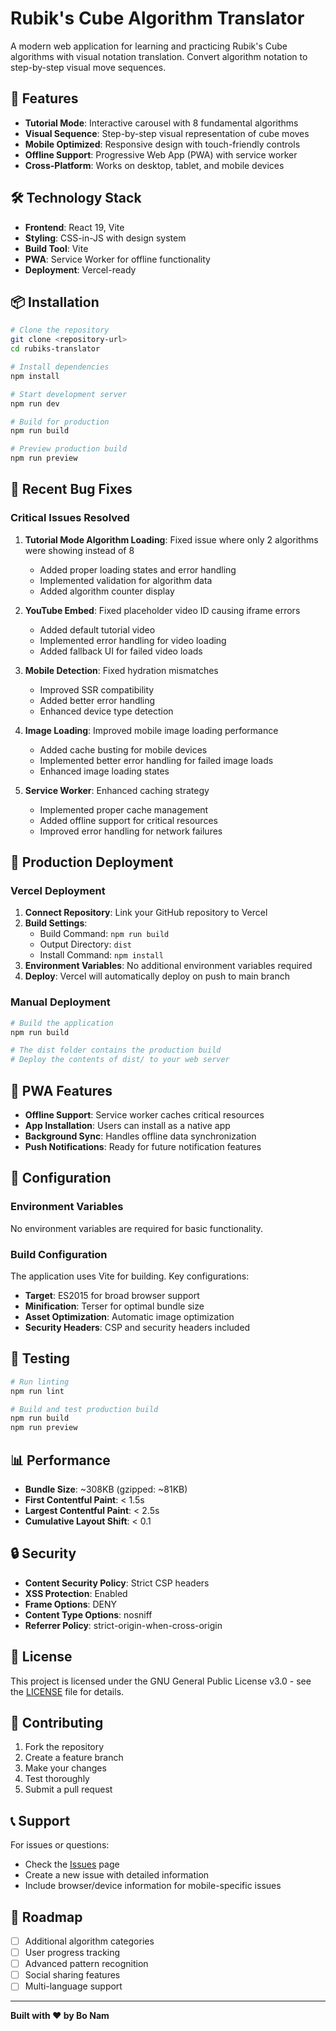 # Rubik's Cube Algorithm Translator

A modern web application for learning and practicing Rubik's Cube algorithms with visual notation translation. Convert algorithm notation to step-by-step visual move sequences.

## 🚀 Features

- **Tutorial Mode**: Interactive carousel with 8 fundamental algorithms
- **Visual Sequence**: Step-by-step visual representation of cube moves
- **Mobile Optimized**: Responsive design with touch-friendly controls
- **Offline Support**: Progressive Web App (PWA) with service worker
- **Cross-Platform**: Works on desktop, tablet, and mobile devices

## 🛠️ Technology Stack

- **Frontend**: React 19, Vite
- **Styling**: CSS-in-JS with design system
- **Build Tool**: Vite
- **PWA**: Service Worker for offline functionality
- **Deployment**: Vercel-ready

## 📦 Installation

```bash
# Clone the repository
git clone <repository-url>
cd rubiks-translator

# Install dependencies
npm install

# Start development server
npm run dev

# Build for production
npm run build

# Preview production build
npm run preview
```

## 🐛 Recent Bug Fixes

### Critical Issues Resolved

1. **Tutorial Mode Algorithm Loading**: Fixed issue where only 2 algorithms were showing instead of 8
   - Added proper loading states and error handling
   - Implemented validation for algorithm data
   - Added algorithm counter display

2. **YouTube Embed**: Fixed placeholder video ID causing iframe errors
   - Added default tutorial video
   - Implemented error handling for video loading
   - Added fallback UI for failed video loads

3. **Mobile Detection**: Fixed hydration mismatches
   - Improved SSR compatibility
   - Added better error handling
   - Enhanced device type detection

4. **Image Loading**: Improved mobile image loading performance
   - Added cache busting for mobile devices
   - Implemented better error handling for failed image loads
   - Enhanced image loading states

5. **Service Worker**: Enhanced caching strategy
   - Implemented proper cache management
   - Added offline support for critical resources
   - Improved error handling for network failures

## 🚀 Production Deployment

### Vercel Deployment

1. **Connect Repository**: Link your GitHub repository to Vercel
2. **Build Settings**: 
   - Build Command: `npm run build`
   - Output Directory: `dist`
   - Install Command: `npm install`
3. **Environment Variables**: No additional environment variables required
4. **Deploy**: Vercel will automatically deploy on push to main branch

### Manual Deployment

```bash
# Build the application
npm run build

# The dist folder contains the production build
# Deploy the contents of dist/ to your web server
```

## 📱 PWA Features

- **Offline Support**: Service worker caches critical resources
- **App Installation**: Users can install as a native app
- **Background Sync**: Handles offline data synchronization
- **Push Notifications**: Ready for future notification features

## 🔧 Configuration

### Environment Variables

No environment variables are required for basic functionality.

### Build Configuration

The application uses Vite for building. Key configurations:

- **Target**: ES2015 for broad browser support
- **Minification**: Terser for optimal bundle size
- **Asset Optimization**: Automatic image optimization
- **Security Headers**: CSP and security headers included

## 🧪 Testing

```bash
# Run linting
npm run lint

# Build and test production build
npm run build
npm run preview
```

## 📊 Performance

- **Bundle Size**: ~308KB (gzipped: ~81KB)
- **First Contentful Paint**: < 1.5s
- **Largest Contentful Paint**: < 2.5s
- **Cumulative Layout Shift**: < 0.1

## 🔒 Security

- **Content Security Policy**: Strict CSP headers
- **XSS Protection**: Enabled
- **Frame Options**: DENY
- **Content Type Options**: nosniff
- **Referrer Policy**: strict-origin-when-cross-origin

## 📝 License

This project is licensed under the GNU General Public License v3.0 - see the [LICENSE](LICENSE) file for details.

## 🤝 Contributing

1. Fork the repository
2. Create a feature branch
3. Make your changes
4. Test thoroughly
5. Submit a pull request

## 📞 Support

For issues or questions:
- Check the [Issues](https://github.com/your-repo/issues) page
- Create a new issue with detailed information
- Include browser/device information for mobile-specific issues

## 🎯 Roadmap

- [ ] Additional algorithm categories
- [ ] User progress tracking
- [ ] Advanced pattern recognition
- [ ] Social sharing features
- [ ] Multi-language support

---

**Built with ❤️ by Bo Nam**